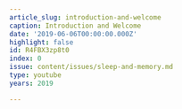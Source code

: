 ```yaml
---
article_slug: introduction-and-welcome
caption: Introduction and Welcome
date: '2019-06-06T00:00:00.000Z'
highlight: false
id: R4FBX3zp8t0
index: 0
issue: content/issues/sleep-and-memory.md
type: youtube
years: 2019

---
```

